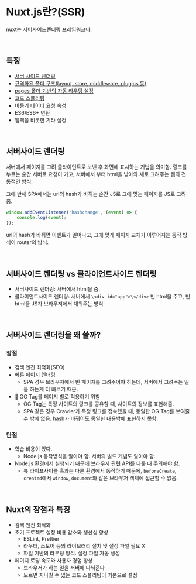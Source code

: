 # Nuxt.js란?(SSR)

nuxt는 서버사이드렌더링 프레임워크다.

<br/>

## 특징

- [서버 사이드 렌더링](https://joshua1988.github.io/vue-camp/nuxt/ssr.html)
- [규격화된 폴더 구조(layout, store, middleware, plugins 등)](https://joshua1988.github.io/vue-camp/nuxt/folder-structure.html)
- [pages 폴더 기반의 자동 라우팅 설정](https://joshua1988.github.io/vue-camp/nuxt/automatic-routing.html)
- [코드 스플리팅](https://joshua1988.github.io/vue-camp/advanced/code-splitting.html)
- 비동기 데이터 요청 속성
- ES6/ES6+ 변환
- 웹팩을 비롯한 기타 설정

<br/>

## 서버사이드 렌더링

서버에서 페이지를 그려 클라이언트로 보낸 후 화면에 표시하는 기법을 의미함. 링크를 누르는 순간 서버로 요청이 가고, 서버에서 부터 html을 받아와 새로 그려주는 웹의 전통적인 방식.

그에 반해 SPA에서는 url의 hash가 바뀌는 순간 JS로 그에 맞는 페이지를 JS로 그려줌.

```js
window.addEventListener('hashchange', (event) => {
	console.log(event);
});
```

url의 hash가 바뀌면 이벤트가 일어나고, 그에 맞게 페이지 교체가 이루어지는 동작 방식이 router의 방식.

<br/>

## 서버사이드 렌더링 vs 클라이언트사이드 렌더링

- 서버사이드 렌더링: 서버에서 html을 줌.
- 클라이언트사이드 렌더링: 서버에서 `\<div id="app">\</div>` 빈 html을 주고, 빈 html을 JS가 브라우저에서 채워주는 방식.

<br/>

## 서버사이드 렌더링을 왜 쓸까?

### 장점

- 검색 엔진 최적화(SEO)
- 빠른 페이지 렌더링
  - SPA 경우 브라우저에서 빈 페이지를 그려주어야 하는데, 서버에서 그려주는 일을 하는게 더 빠르기 때문.
- 📌 OG Tag를 페이지 별로 적용하기 위함
  - OG Tag는 특정 사이트의 링크를 공유할 때, 사이트의 정보를 표현해줌.
  - SPA 같은 경우 Crawler가 특정 링크를 접속했을 때, 동일한 OG Tag를 보여줄 수 밖에 없음. hash가 바뀌어도 동일한 내용밖에 표현하지 못함.

### 단점

- 학습 비용이 있다.
  - Node.js 동작방식을 알아야 함. 서버의 빌드 개념도 알아야 함.
- Node.js 환경에서 실행되기 때문에 브라우저 관련 API를 다룰 때 주의해야 함.
  - 뷰 라이프사이클 훅과는 다른 환경에서 동작하기 때문에, `beforeCreate`, `created`에서 `window`, `document`와 같은 브라우저 객체에 접근할 수 없음.

<br/>

## Nuxt의 장점과 특징

- 검색 엔진 최적화
- 초기 프로젝트 설정 비용 감소와 생산성 향상
  - ESLint, Prettier
  - 라우터, 스토어 등의 라이브러리 설치 및 설정 파일 필요 X
  - 파일 기반의 라우팅 방식. 설정 파일 자동 생성
- 페이지 로딩 속도와 사용자 경험 향상
  - 브라우저가 하는 일을 서버에 나눠준다
  - 모르면 지나칠 수 있는 코드 스플리팅이 기본으로 설정
